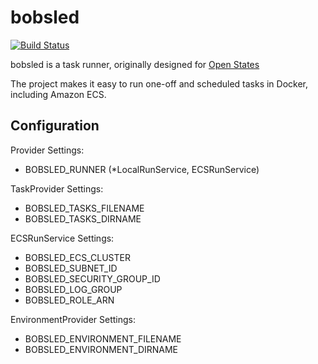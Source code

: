 # bobsled

[![Build Status](https://travis-ci.com/stateautomata/bobsled.svg?branch=master)](https://travis-ci.com/stateautomata/bobsled)

bobsled is a task runner, originally designed for [Open States](https://openstates.org)

The project makes it easy to run one-off and scheduled tasks in Docker, including Amazon ECS.

## Configuration

Provider Settings:

- BOBSLED_RUNNER (\*LocalRunService, ECSRunService)

TaskProvider Settings:

- BOBSLED_TASKS_FILENAME
- BOBSLED_TASKS_DIRNAME

ECSRunService Settings:

- BOBSLED_ECS_CLUSTER
- BOBSLED_SUBNET_ID
- BOBSLED_SECURITY_GROUP_ID
- BOBSLED_LOG_GROUP
- BOBSLED_ROLE_ARN

EnvironmentProvider Settings:

- BOBSLED_ENVIRONMENT_FILENAME
- BOBSLED_ENVIRONMENT_DIRNAME
